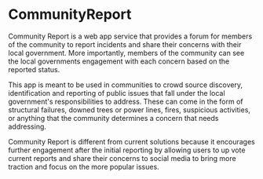# CommunityReport

Community Report is a web app service that provides a forum for members of the community to report incidents and share their concerns with their local government. More importantly, members of the community can see the local governments engagement with each concern based on the reported status.

This app is meant to be used in communities to crowd source discovery, identification and reporting of public issues that fall under the local government's responsibilities to address. These can come in the form of structural failures, downed trees or power lines, fires, suspicious activities, or anything that the community determines a concern that needs addressing.

Community Report is different from current solutions because it encourages further engagement after the initial reporting by allowing users to up vote current reports and share their concerns to social media to bring more traction and focus on the more popular issues. 
